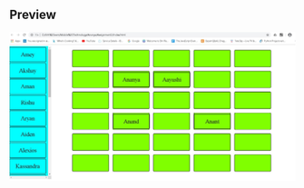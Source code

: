 ## Preview

![](https://github.com/Ananya2207/MobileTechnology/blob/master/Assignment2/dragdrop.JPG)
